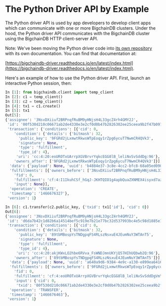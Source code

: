 # The Python Driver API by Example

The Python driver API is used by app developers to develop client apps which can communicate with one or more BigchainDB clusters. Under the hood, the Python driver API communicates with the BigchainDB cluster using the BigchainDB HTTP client-server API.

Note: We've been moving the Python driver code into [its own repository](https://github.com/bigchaindb/bigchaindb-driver) with its own documentation. You can find that documentation at:

[https://bigchaindb-driver.readthedocs.io/en/latest/index.html](https://bigchaindb-driver.readthedocs.io/en/latest/index.html).

Here's an example of how to use the Python driver API. First, launch an interactive Python session, then:
```python
In [1]: from bigchaindb.client import temp_client
In [2]: c1 = temp_client()
In [3]: c2 = temp_client()
In [4]: tx1 = c1.create()
In [5]: tx1
Out[5]: 
{'assignee': '3NsvDXiiuf2BRPnqfRuBM9yHNjsH4L33gcZ4rh4GMY2J',
 'id': '00f530d210c06671ab2de4330e3e2cf0d0b47b2826302ee25ceea9b2f47b097f',
 'transaction': {'conditions': [{'cid': 0,
    'condition': {'details': {'bitmask': 32,
      'public_key': '9FGRd2jLxmwtRkwsWTpEoqy1rZpg6ycuT7NwmCR4QVk3',
      'signature': None,
      'type': 'fulfillment',
      'type_id': 4},
     'uri': 'cc:4:20:eoUROTxUArrpXGVBrvrYqkcEGG8lB_leliNvSvSddDg:96'},
    'owners_after': ['9FGRd2jLxmwtRkwsWTpEoqy1rZpg6ycuT7NwmCR4QVk3']}],
  'data': {'payload': None, 'uuid': 'b4884e37-3c8e-4cc2-bfc8-68a05ed090ad'},
  'fulfillments': [{'owners_before': ['3NsvDXiiuf2BRPnqfRuBM9yHNjsH4L33gcZ4rh4GMY2J'],
    'fid': 0,
    'fulfillment': 'cf:4:I1IkuhCSf_hGqJ-JKHTQIO1g4apbQuaZXNMEX4isyxd7azkJreyGKyaMLs6Xk9kxQClwz1nQiKM6OMRk7fdusN0373szGbq-PppnsjY6ilbx1JmP-IH7hdjjwjjx9coM',
    'input': None}],
  'operation': 'CREATE',
  'timestamp': '1466676327'},
 'version': 1}

In [6]: c1.transfer(c2.public_key, {'txid': tx1['id'], 'cid': 0})
Out[6]: 
{'assignee': '3NsvDXiiuf2BRPnqfRuBM9yHNjsH4L33gcZ4rh4GMY2J',
 'id': 'd6da7b42c1d82b6a14514bef5c919e7b21e77bc32d537993bc4e5c98d1885e1d',
 'transaction': {'conditions': [{'cid': 0,
    'condition': {'details': {'bitmask': 32,
      'public_key': '89tbMBospYsTNDgpqFS4RLszNsxuE4JEumNuY3WTAnT5',
      'signature': None,
      'type': 'fulfillment',
      'type_id': 4},
     'uri': 'cc:4:20:akjKWxLO2hbe6RVva_FsWNDJmnUKYjQ57HIhUQbwb2Q:96'},
    'owners_after': ['89tbMBospYsTNDgpqFS4RLszNsxuE4JEumNuY3WTAnT5']}],
  'data': {'payload': None, 'uuid': 'a640a9d6-9384-4e9c-a130-e899ea6416aa'},
  'fulfillments': [{'owners_before': ['9FGRd2jLxmwtRkwsWTpEoqy1rZpg6ycuT7NwmCR4QVk3'],
    'fid': 0,
    'fulfillment': 'cf:4:eoUROTxUArrpXGVBrvrYqkcEGG8lB_leliNvSvSddDgVmY6O7YTER04mWjAVd6m0qOv5R44Cxpv_65OtLnNUD-HEgD-9z3ys4GvPf7BZF5dKSbAs_3a8yCQM0bkCcqkB',
    'input': {'cid': 0,
     'txid': '00f530d210c06671ab2de4330e3e2cf0d0b47b2826302ee25ceea9b2f47b097f'}}],
  'operation': 'TRANSFER',
  'timestamp': '1466676463'},
 'version': 1}
```
